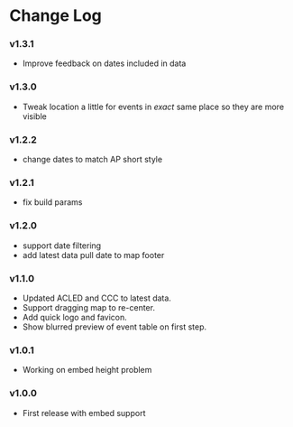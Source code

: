 Change Log
==========

### v1.3.1

 * Improve feedback on dates included in data

### v1.3.0

 * Tweak location a little for events in _exact_ same place so they are more visible

### v1.2.2

 * change dates to match AP short style

### v1.2.1

 * fix build params

### v1.2.0

 * support date filtering
 * add latest data pull date to map footer

### v1.1.0

 * Updated ACLED and CCC to latest data.
 * Support dragging map to re-center.
 * Add quick logo and favicon.
 * Show blurred preview of event table on first step.

### v1.0.1

 * Working on embed height problem

### v1.0.0

 * First release with embed support
